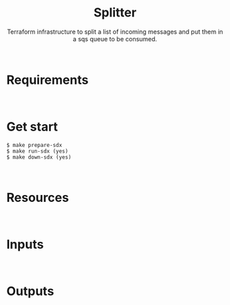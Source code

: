 <h1 align="center">Splitter</h1>
<p align="center">
    Terraform infrastructure to split a list of incoming messages and put them in a sqs queue to be consumed.
</p>

<br>
<h1 align="left">Requirements</h1>

<br>
<h1 align="left">Get start</h1>

    $ make prepare-sdx
    $ make run-sdx (yes)
    $ make down-sdx (yes)

<br>
<h1 align="left">Resources</h1>

<br>
<h1 align="left">Inputs</h1>

<br>
<h1 align="left">Outputs</h1>
